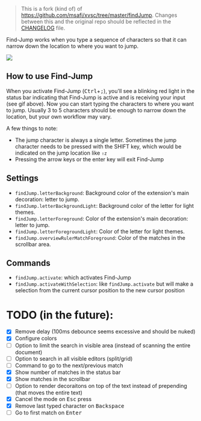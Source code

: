 > This is a fork (kind of) of https://github.com/msafi/xvsc/tree/master/findJump. Changes between this and the original repo should be reflected in the [CHANGELOG](https://github.com/usernamehw/vscode-find-jump/blob/master/CHANGELOG.md) file.

Find-Jump works when you type a sequence of characters so that it can narrow down the location to where you want to jump.

<!-- ![](https://raw.githubusercontent.com/usernamehw/vscode-find-jump/master/img/demo.gif) -->
![](https://raw.githubusercontent.com/msafi/xvsc/master/findJump/demoFiles/demo.gif)

## How to use Find-Jump

When you activate Find-Jump (<kbd>Ctrl</kbd>+<kbd>;</kbd>), you'll see a blinking red light in the status bar indicating that Find-Jump is active and is receiving your input (see gif above). Now you can start typing the characters to where you want to jump. Usually 3 to 5 characters should be enough to narrow down the location, but your own workflow may vary.

A few things to note:

* The jump character is always a single letter. Sometimes the jump character needs to be pressed with the SHIFT key, which would be indicated on the jump location like `⇧z`
* Pressing the arrow keys or the enter key will exit Find-Jump

## Settings

- `findJump.letterBackground`: Background color of the extension's main decoration: letter to jump.
- `findJump.letterBackgroundLight`: Background color of the letter for light themes.
- `findJump.letterForeground`: Color of the extension's main decoration: letter to jump.
- `findJump.letterForegroundLight`: Color of the letter for light themes.
- `findJump.overviewRulerMatchForeground`: Color of the matches in the scrollbar area.

## Commands

- `findJump.activate`: which activates Find-Jump
- `findJump.activateWithSelection`: like `findJump.activate` but will make a selection from the current cursor position to the new cursor position

# TODO (in the future):

- [x] Remove delay (100ms debounce seems excessive and should be nuked)
- [x] Configure colors
- [ ] Option to limit the search in visible area (instead of scanning the entire document)
- [ ] Option to search in all visible editors (split/grid)
- [ ] Command to go to the next/previous match
- [x] Show number of matches in the status bar
- [x] Show matches in the scrollbar
- [ ] Option to render decoraitons on top of the text instead of prepending (that moves the entire text)
- [x] Cancel the mode on <kbd>Esc</kbd> press
- [x] Remove last typed character on <kbd>Backspace</kbd>
- [ ] Go to first match on <kbd>Enter</kbd>